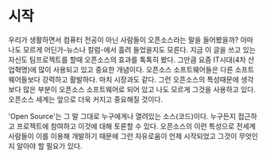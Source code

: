 # 시작

우리가 생활하면서 컴퓨터 전공이 아닌 사람들이 오픈소스라는 말을 들어봤을까? 아마 나도 모르게 어딘가-뉴스나 칼럼-에서 흘려 들었을지도 모른다. 지금 이 글을 쓰고 있는 자신도 팀프로젝트를 할때 오픈소스의 효과를 톡톡히 봤다. 그만큼 요즘 IT시대\(4차 산업혁명\)에 많이 사용되고 있고 중요한 개념이다. 오픈소스 소프트웨어들은 다른 소프트웨어들보다 강력하고 활발하다. 마치 시장과도 같다. 그런 오픈소스의 특성때문에 생각보다 많은 부분이 오픈소스 소프트웨어로 되어 있고 나도 모르게 그것을 사용하고 있다. 오픈소스 세계는 앞으로 더욱 커지고 중요해질 것이다.

'Open Source'는 그 말 그대로 누구에게나 열려있는 소스\(코드\)이다. 누구든지 접근하고 프로젝트에 참여하고 이것에 대해 토론할 수 있다. 오픈소스의 이런 특성으로 전세계 사람들이 이를 이용해 개발하기 때문에 그런 자유로움이 언제 시작되었고 그것이 무엇인지 알아야 할 필요가 있다.

